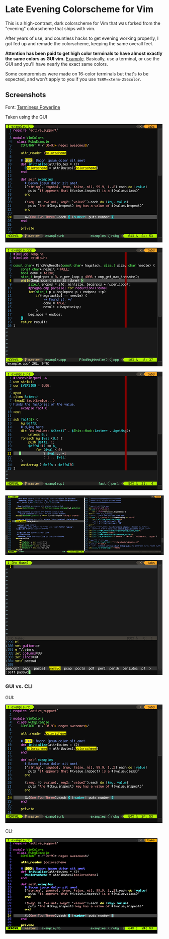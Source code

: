 # Late Evening Colorscheme for Vim

This is a high-contrast, dark colorscheme for Vim that was forked from the "evening" colorscheme that ships with vim.

After years of use, and countless hacks to get evening working properly, I got fed up and remade the colorscheme, keeping the same overall feel.

**Attention has been paid to get high color terminals to have almost exactly the same colors as GUI vim.** [Example](#gui-vs-cli). Basically, use a terminal, or use the GUI and you'll have nearly the exact same colors.

Some compromises were made on 16-color terminals but that's to be expected, and won't apply to you if you use `TERM=xterm-256color`.

## Screenshots

Font: [Terminess Powerline](//github.com/powerline/fonts)

Taken using the GUI

![gvim ruby](https://raw.githubusercontent.com/h3xx/vim-late_evening/master/screenshots/ruby.png)

![gvim cpp](https://raw.githubusercontent.com/h3xx/vim-late_evening/master/screenshots/cpp.png)

![gvim perl](https://raw.githubusercontent.com/h3xx/vim-late_evening/master/screenshots/perl.png)

![gvim viml](https://raw.githubusercontent.com/h3xx/vim-late_evening/master/screenshots/vimrc-windows.png)

![gvim misc](https://raw.githubusercontent.com/h3xx/vim-late_evening/master/screenshots/cmd+wildmenu.png)

### GUI vs. CLI

GUI:

![GUI ruby](https://raw.githubusercontent.com/h3xx/vim-late_evening/master/screenshots/ruby.png)

CLI:

![CLI ruby](https://raw.githubusercontent.com/h3xx/vim-late_evening/master/screenshots/cli-ruby.png)
